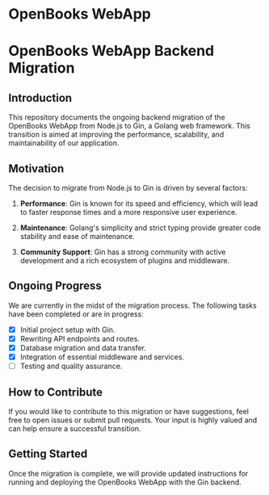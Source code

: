 # OpenBooks WebApp

# OpenBooks WebApp Backend Migration

## Introduction

This repository documents the ongoing backend migration of the OpenBooks WebApp from Node.js to Gin, a Golang web framework. This transition is aimed at improving the performance, scalability, and maintainability of our application.

## Motivation

The decision to migrate from Node.js to Gin is driven by several factors:

1. **Performance**: Gin is known for its speed and efficiency, which will lead to faster response times and a more responsive user experience.

3. **Maintenance**: Golang's simplicity and strict typing provide greater code stability and ease of maintenance.

4. **Community Support**: Gin has a strong community with active development and a rich ecosystem of plugins and middleware.

## Ongoing Progress

We are currently in the midst of the migration process. The following tasks have been completed or are in progress:

- [x] Initial project setup with Gin.
- [x] Rewriting API endpoints and routes.
- [x] Database migration and data transfer.
- [x] Integration of essential middleware and services.
- [ ] Testing and quality assurance.

## How to Contribute

If you would like to contribute to this migration or have suggestions, feel free to open issues or submit pull requests. Your input is highly valued and can help ensure a successful transition.

## Getting Started

Once the migration is complete, we will provide updated instructions for running and deploying the OpenBooks WebApp with the Gin backend.


